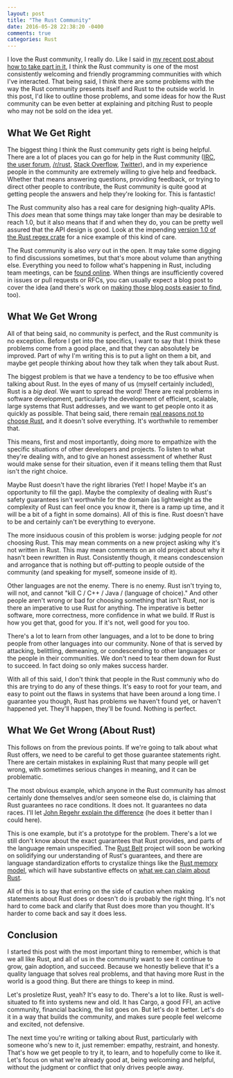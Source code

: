 ```yaml
---
layout: post
title: "The Rust Community"
date: 2016-05-28 22:38:20 -0400
comments: true
categories: Rust
---
```


I love the Rust community, I really do. Like I said in [my recent post about
how to take part in it][joining], I think the Rust community is one of the most
consistently welcoming and friendly programming communities with which I've
interacted. That being said, I think there are some problems with the way the
Rust community presents itself and Rust to the outside world. In this post, I'd
like to outline those problems, and some ideas for how the Rust community can
be even better at explaining and pitching Rust to people who may not be sold on
the idea yet.

<!-- more -->

## What We Get Right

The biggest thing I think the Rust community gets right is being helpful. There
are a lot of places you can go for help in the Rust community ([IRC][irc], [the user forum][user-forum], [/r/rust][subreddit],
[Stack Overflow][stack-overflow], [Twitter][twitter]), and in my experience
people in the community are extremely willing to give help and feedback. Whether
that means answering questions, providing feedback, or trying to direct other
people to contribute, the Rust community is quite good at getting people the
answers and help they're looking for. This is fantastic!

The Rust community also has a real care for designing high-quality APIs. This
_does_ mean that some things may take longer than may be desirable to reach
1.0, but it also means that if and when they do, you can be pretty well
assured that the API design is good. Look at the impending [version 1.0 of the
Rust regex crate][regex] for a nice example of this kind of care.

The Rust community is also _very_ out in the open. It may take some digging to
find discussions sometimes, but that's more about volume than anything else.
Everything you need to follow what's happening in Rust, including team
meetings, can be [found online][meeting-minutes]. When things are
insufficiently covered in issues or pull requests or RFCs, you can usually
expect a blog post to cover the idea (and there's work on [making those blog
posts easier to find][planet], too).

## What We Get Wrong

All of that being said, no community is perfect, and the Rust community is no
exception. Before I get into the specifics, I want to say that I think these
problems come from a good place, and that they can absolutely be improved.
Part of why I'm writing this is to put a light on them a bit, and maybe get
people thinking about how they talk when they talk about Rust.

The biggest problem is that we have a tendency to be too effusive when talking
about Rust. In the eyes of many of us (myself certainly included), Rust is a
_big deal_. We want to spread the word! There are real problems in software
development, particularly the development of efficient, scalable, large
systems that Rust addresses, and we want to get people onto it as quickly as
possible. That being said, there remain [real reasons not to choose
Rust][why-not], and it doesn't solve everything. It's worthwhile to remember
that.

This means, first and most importantly, doing more to empathize with the
specific situations of other developers and projects. To listen to what they're
dealing with, and to give an honest assessment of whether Rust would make sense
for their situation, even if it means telling them that Rust isn't the right
choice.

Maybe Rust doesn't have the right libraries (Yet! I hope! Maybe it's an
opportunity to fill the gap). Maybe the complexity of dealing with Rust's
safety guarantees isn't worthwhile for the domain (as lightweight as the
complexity of Rust can feel once you know it, there is a ramp up time, and it
will be a bit of a fight in some domains). All of this is fine. Rust doesn't
have to be and certainly can't be everything to everyone.

The more insiduous cousin of this problem is worse: judging people for _not_
choosing Rust. This may mean comments on a new project asking why it's not
written in Rust. This may mean comments on an old project about why it hasn't
been rewritten in Rust. Consistently though, it means condescension and
arrogance that is nothing but off-putting to people outside of the community
(and speaking for myself, someone inside of it).

Other languages are not the enemy. There is no enemy. Rust isn't trying to,
will not, and cannot "kill C / C++ / Java / (language of choice)." And other
people aren't wrong or bad for choosing something that isn't Rust, nor is
there an imperative to use Rust for anything. The imperative is better
software, more correctness, more confidence in what we build. If Rust is how
you get that, good for you. If it's not, well good for you too.

There's a lot to learn from other languages, and a lot to be done to bring
people from other languages into our community. None of that is served by
attacking, belittling, demeaning, or condescending to other languages or
the people in their communities. We don't need to tear them down for Rust
to succeed. In fact doing so only makes success harder.

With all of this said, I don't think that people in the Rust communiy who do
this are trying to do any of these things. It's easy to root for your team,
and easy to point out the flaws in systems that have been around a long time.
I guarantee you though, Rust has problems we haven't found yet, or haven't
happened yet. They'll happen, they'll be found. Nothing is perfect.

## What We Get Wrong (About Rust)

This follows on from the previous points. If we're going to talk about what
Rust offers, we need to be careful to get those guarantee statements right.
There are certain mistakes in explaining Rust that many people will get wrong,
with sometimes serious changes in meaning, and it can be problematic.

The most obvious example, which anyone in the Rust community has almost
certainly done themselves and/or seen someone else do, is claiming that Rust
guarantees no race conditions. It does not. It guarantees no data races. I'll
let [John Regehr explain the difference][regehr] (he does it better than I
could here).

This is one example, but it's a prototype for the problem. There's a lot we
still don't know about the exact guarantees that Rust provides, and parts of
the language remain unspecified. The [Rust Belt][rust-belt] project will soon
be working on solidifying our understanding of Rust's guarantees, and there
are language standardization efforts to crystalize things like the [Rust
memory model][memory-model], which will have substantive effects on [what we
can claim about Rust][tootsie-pop].

All of this is to say that erring on the side of caution when making statements
about Rust does or doesn't do is probably the right thing. It's not hard to
come back and clarify that Rust does more than you thought. It's harder to
come back and say it does less.

## Conclusion

I started this post with the most important thing to remember, which is that we
all like Rust, and all of us in the community want to see it continue to grow,
gain adoption, and succeed. Because we honestly believe that it's a quality
language that solves real problems, and that having more Rust in the world is
a good thing. But there are things to keep in mind.

Let's prosletize Rust, yeah? It's easy to do. There's a lot to like. Rust
is well-situated to fit into systems new and old. It has Cargo, a good FFI, an active
community, financial backing, the list goes on. But let's do it better. Let's
do it in a way that builds the community, and makes sure people feel welcome
and excited, not defensive.

The next time you're writing or talking about Rust, particularly with someone
who's new to it, just remember: empathy, restraint, and honesty. That's how we
get people to try it, to learn, and to hopefully come to like it. Let's focus
on what we're already good at, being welcoming and helpful, without the judgment
or conflict that only drives people away.

[joining]: http://www.suspectsemantics.com/blog/2016/05/25/joining-the-rust-community/
[irc]: https://www.rust-lang.org/community.html#irc-channels
[user-forum]: https://users.rust-lang.org/
[subreddit]: https://www.reddit.com/r/rust
[stack-overflow]: http://stackoverflow.com/questions/tagged/rust
[twitter]: https://twitter.com/hashtag/rustlang
[regex]: https://github.com/rust-lang/rfcs/pull/1620
[meeting-minutes]: https://github.com/rust-lang/meeting-minutes
[planet]: https://internals.rust-lang.org/t/should-there-be-a-rust-planet/3434
[why-not]: https://www.reddit.com/r/rust/comments/4kqhqz/why_arent_you_using_rust_at_work/
[regehr]: http://blog.regehr.org/archives/490
[rust-belt]: http://plv.mpi-sws.org/rustbelt/
[memory-model]: https://github.com/rust-lang/rfcs/issues/1447
[tootsie-pop]: http://smallcultfollowing.com/babysteps/blog/2016/05/27/the-tootsie-pop-model-for-unsafe-code/

